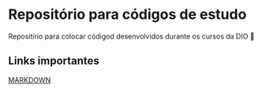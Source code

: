 # Repositório para códigos de estudo

Repositírio para colocar códigod desenvolvidos durante os cursos da DIO 🦆

## Links importantes

[MARKDOWN](https://www.markdownguide.org/basic-syntax/)


